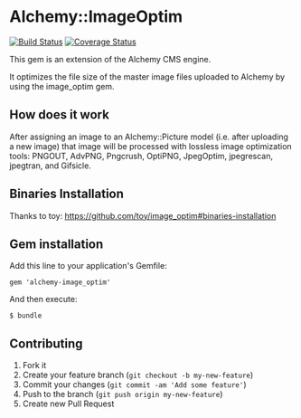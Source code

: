 # Alchemy::ImageOptim
[![Build Status](https://travis-ci.org/magiclabs/alchemy-image_optim.png?branch=master)](https://travis-ci.org/magiclabs/alchemy-image_optim) [![Coverage Status](https://coveralls.io/repos/magiclabs/alchemy-image_optim/badge.png)](https://coveralls.io/r/magiclabs/alchemy-image_optim)

This gem is an extension of the Alchemy CMS engine.

It optimizes the file size of the master image files uploaded to Alchemy by using the image_optim gem.

## How does it work

After assigning an image to an Alchemy::Picture model (i.e. after uploading a new image) that image will be processed with lossless image optimization tools: PNGOUT, AdvPNG, Pngcrush, OptiPNG, JpegOptim, jpegrescan, jpegtran, and Gifsicle.

## Binaries Installation

Thanks to toy: https://github.com/toy/image_optim#binaries-installation

## Gem installation

Add this line to your application's Gemfile:

    gem 'alchemy-image_optim'

And then execute:

    $ bundle

## Contributing

1. Fork it
2. Create your feature branch (`git checkout -b my-new-feature`)
3. Commit your changes (`git commit -am 'Add some feature'`)
4. Push to the branch (`git push origin my-new-feature`)
5. Create new Pull Request
